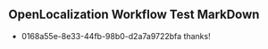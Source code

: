 ## OpenLocalization Workflow Test MarkDown
* 0168a55e-8e33-44fb-98b0-d2a7a9722bfa thanks!

<!--HONumber=Jul16_HO2-->


